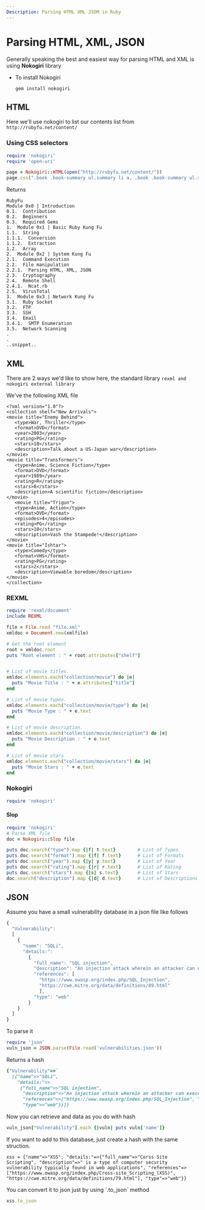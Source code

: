 ```yaml
---
Description: Parsing HTML XML JSOM in Ruby
---
```


# Parsing HTML, XML, JSON

Generally speaking the best and easiest way for parsing HTML and XML is using **Nokogiri** library

* To install Nokogiri

  ```text
  gem install nokogiri
  ```

## HTML

Here we'll use nokogiri to list our contents list from `http://rubyfu.net/content/`

### Using CSS selectors

```ruby
require 'nokogiri'
require 'open-uri'

page = Nokogiri::HTML(open("http://rubyfu.net/content/"))
page.css(".book .book-summary ul.summary li a, .book .book-summary ul.summary li span").each { |css| puts css.text.strip.squeeze.gsub("\n", '')}
```

Returns

```text
RubyFu
Module 0x0 | Introduction
0.1.  Contribution
0.2.  Beginners
0.3.  Required Gems
1.  Module 0x1 | Basic Ruby Kung Fu
1.1.  String
1.1.1.  Conversion
1.1.2.  Extraction
1.2.  Array
2.  Module 0x2 | System Kung Fu
2.1.  Command Execution
2.2.  File manipulation
2.2.1.  Parsing HTML, XML, JSON
2.3.  Cryptography
2.4.  Remote Shell
2.4.1.  Ncat.rb
2.5.  VirusTotal
3.  Module 0x3 | Network Kung Fu
3.1.  Ruby Socket
3.2.  FTP
3.3.  SSH
3.4.  Email
3.4.1.  SMTP Enumeration
3.5.  Network Scanning
.
.
..snippet..
```

## XML

There are 2 ways we'd like to show here, the standard library `rexml and nokogiri external library`

We've the following XML file

```markup
<?xml version="1.0"?>
<collection shelf="New Arrivals">
<movie title="Enemy Behind">
   <type>War, Thriller</type>
   <format>DVD</format>
   <year>2003</year>
   <rating>PG</rating>
   <stars>10</stars>
   <description>Talk about a US-Japan war</description>
</movie>
<movie title="Transformers">
   <type>Anime, Science Fiction</type>
   <format>DVD</format>
   <year>1989</year>
   <rating>R</rating>
   <stars>8</stars>
   <description>A scientific fiction</description>
</movie>
   <movie title="Trigun">
   <type>Anime, Action</type>
   <format>DVD</format>
   <episodes>4</episodes>
   <rating>PG</rating>
   <stars>10</stars>
   <description>Vash the Stampede!</description>
</movie>
<movie title="Ishtar">
   <type>Comedy</type>
   <format>VHS</format>
   <rating>PG</rating>
   <stars>2</stars>
   <description>Viewable boredom</description>
</movie>
</collection>
```

### REXML

```ruby
require 'rexml/document'
include REXML

file = File.read "file.xml"
xmldoc = Document.new(xmlfile)

# Get the root element
root = xmldoc.root
puts "Root element : " + root.attributes["shelf"]


# List of movie titles.
xmldoc.elements.each("collection/movie") do |e|
  puts "Movie Title : " + e.attributes["title"] 
end

# List of movie types.
xmldoc.elements.each("collection/movie/type") do |e|
  puts "Movie Type : " + e.text 
end

# List of movie description.
xmldoc.elements.each("collection/movie/description") do |e|
  puts "Movie Description : " + e.text
end

# List of movie stars
xmldoc.elements.each("collection/movie/stars") do |e|
  puts "Movie Stars : " + e.text
end
```

### Nokogiri

```ruby
require 'nokogiri'
```

#### Slop

```ruby
require 'nokogiri'
# Parse XML file
doc = Nokogiri::Slop file

puts doc.search("type").map {|f| t.text}        # List of Types
puts doc.search("format").map {|f| f.text}      # List of Formats
puts doc.search("year").map {|y| y.text}        # List of Year
puts doc.search("rating").map {|r| r.text}      # List of Rating
puts doc.search("stars").map {|s| s.text}       # List of Stars
doc.search("description").map {|d| d.text}      # List of Descriptions
```

## JSON

Assume you have a small vulnerability database in a json file like follows

```javascript
{
  "Vulnerability": 
  [
    {
      "name": "SQLi",
      "details:": 
        {
          "full_name": "SQL injection",
          "description": "An injection attack wherein an attacker can execute malicious SQL statements",
          "references": [
            "https://www.owasp.org/index.php/SQL_Injection", 
            "https://cwe.mitre.org/data/definitions/89.html"
            ],
          "type": "web"
        }
    }
  ]
}
```

To parse it

```ruby
require 'json'
vuln_json = JSON.parse(File.read('vulnerabilities.json'))
```

Returns a hash

```ruby
{"Vulnerability"=>`
  [{"name"=>"SQLi",
    "details:"=>
     {"full_name"=>"SQL injection",
      "description"=>"An injection attack wherein an attacker can execute malicious SQL statements",
      "references"=>["https://www.owasp.org/index.php/SQL_Injection", "https://cwe.mitre.org/data/definitions/89.html"],
      "type"=>"web"}}]}
```

Now you can retrieve and data as you do with hash

```ruby
vuln_json["Vulnerability"].each {|vuln| puts vuln['name']}
```

If you want to add to this database, just create a hash with the same struction.

```text
xss = {"name"=>"XSS", "details:"=>{"full_name"=>"Corss Site Scripting", "description"=>" is a type of computer security vulnerability typically found in web applications", "references"=>["https://www.owasp.org/index.php/Cross-site_Scripting_(XSS)", "https://cwe.mitre.org/data/definitions/79.html"], "type"=>"web"}}
```

You can convert it to json just by using \`.to\_json\` method

```ruby
xss.to_json
```

